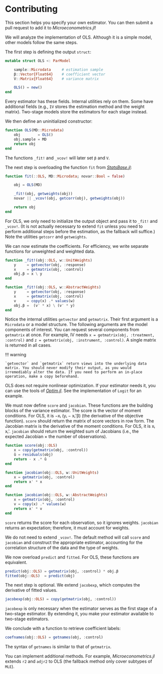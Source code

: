 # Contributing

This section helps you specify your own estimator. You can then submit a pull request to add it to *Microeconometrics.jl*!

We will analyze the implementation of OLS. Although it is a simple model, other models follow the same steps.

The first step is defining the output `struct`:
```julia
mutable struct OLS <: ParModel

    sample::Microdata     # estimation sample
    β::Vector{Float64}    # coefficient vector
    V::Matrix{Float64}    # variance matrix

    OLS() = new()
end
```
Every estimator has these fields. Internal utilities rely on them. Some have additional fields (e.g., `IV` stores the estimation method and the weight matrix). Two-stage models store the estimators for each stage instead.

We then define an uninitialized constructor:
```julia
function OLS(MD::Microdata)
    obj        = OLS()
    obj.sample = MD
    return obj
end
```
The functions `_fit!` and `_vcov!` will later set `β` and `V`.

The next step is overloading the function `fit` from [*StatsBase.jl*](https://github.com/JuliaStats/StatsBase.jl):
```julia
function fit(::OLS, MD::Microdata; novar::Bool = false)

    obj = OLS(MD)

    _fit!(obj, getweights(obj))
    novar || _vcov!(obj, getcorr(obj), getweights(obj))

    return obj
end
```
For OLS, we only need to initialize the output object and pass it to `_fit!` and `_vcov!`. (It is not actually necessary to extend `fit` unless you need to perform additional steps before the estimation, as the fallback will suffice.) Note the utilities `getcorr` and `getweights`.

We can now estimate the coefficients. For efficiency, we write separate functions for unweighted and weighted data.
```julia
function _fit!(obj::OLS, w::UnitWeights)
    y     = getvector(obj, :response)
    x     = getmatrix(obj, :control)
    obj.β = x \ y
end

function _fit!(obj::OLS, w::AbstractWeights)
    y     = getvector(obj, :response)
    x     = getmatrix(obj, :control)
    v     = copy(x) .* values(w)
    obj.β =  (v' * x) \ (v' * y)
end
```
Notice the internal utilities `getvector` and `getmatrix`. Their first argument is a `Microdata` or a model structure. The following arguments are the model components of interest. You can request several components from `getmatrix` at once. For example, IV needs `x = getmatrix(obj, :treatment, :control)` and `z = getmatrix(obj, :instrument, :control)`. A single matrix is returned in all cases.

!!! warning

    `getvector` and `getmatrix` return views into the underlying data matrix. You should never modify their output, as you would irremediably alter the data. If you need to perform an in-place operation, make a copy beforehand.

OLS does not require nonlinear optimization. If your estimator needs it, you can use the tools of [*Optim.jl*](http://julianlsolvers.github.io/Optim.jl/stable/). See the implementation of `Logit` for an example.

We must now define `score` and `jacobian`. These functions are the building blocks of the variance estimator. The score is the vector of moment conditions. For OLS, it is −xᵢ (yᵢ − xᵢ'β) (the derivative of the objective function). `score` should return the matrix of score vectors in row form. The Jacobian matrix is the derivative of the moment conditions. For OLS, it is xᵢ xᵢ'. `jacobian` should return the weighted sum of Jacobians (i.e., the expected Jacobian × the number of observations).
```julia
function score(obj::OLS)
    x = copy(getmatrix(obj, :control))
    û = residuals(obj)
    return - x .* û
end

function jacobian(obj::OLS, w::UnitWeights)
    x = getmatrix(obj, :control)
    return x' * x
end

function jacobian(obj::OLS, w::AbstractWeights)
    x = getmatrix(obj, :control)
    v = copy(x) .* values(w)
    return x' * v
end
```
`score` returns the score for each observation, so it ignores weights. `jacobian` returns an expectation; therefore, it must account for weights.

We do not need to extend `_vcov!`. The default method will call `score` and `jacobian` and construct the appropriate estimator, accounting for the correlation structure of the data and the type of weights.

We now overload `predict` and `fitted`. For OLS, these functions are equivalent.
```julia
predict(obj::OLS) = getmatrix(obj, :control) * obj.β
fitted(obj::OLS)  = predict(obj)
```
The next step is optional. We extend `jacobexp`, which computes the derivative of fitted values.
```julia
jacobexp(obj::OLS) = copy(getmatrix(obj, :control))
```
`jacobexp` is only necessary when the estimator serves as the first stage of a two-stage estimator. By extending it, you make your estimator available to two-stage estimators.

We conclude with a function to retrieve coefficient labels:
```julia
coefnames(obj::OLS) = getnames(obj, :control)
```
The syntax of `getnames` is similar to that of `getmatrix`.

You can implement additional methods. For example, *Microeconometrics.jl* extends `r2` and `adjr2` to OLS (the fallback method only cover subtypes of `MLE`).
